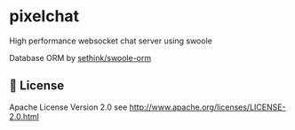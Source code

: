 # pixelchat
High performance websocket chat server using swoole

Database ORM by [sethink/swoole-orm](https://github.com/sethink/swoole-orm)

## 📃 License

Apache License Version 2.0 see http://www.apache.org/licenses/LICENSE-2.0.html
